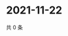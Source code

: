 # 2021-11-22

共 0 条

<!-- BEGIN WEIBO -->
<!-- 最后更新时间 Mon Nov 22 2021 08:49:24 GMT+0800 (China Standard Time) -->

<!-- END WEIBO -->
